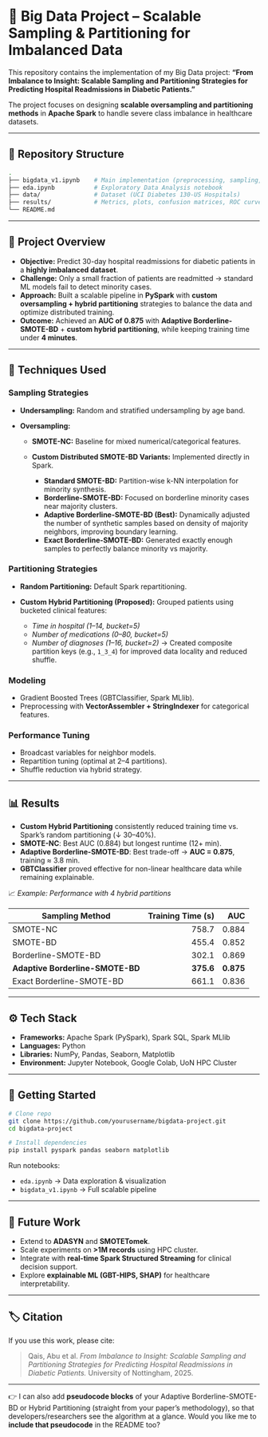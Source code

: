 # 🚀 Big Data Project – Scalable Sampling & Partitioning for Imbalanced Data

This repository contains the implementation of my Big Data project:
**“From Imbalance to Insight: Scalable Sampling and Partitioning Strategies for Predicting Hospital Readmissions in Diabetic Patients.”**

The project focuses on designing **scalable oversampling and partitioning methods** in **Apache Spark** to handle severe class imbalance in healthcare datasets.

---

## 📂 Repository Structure

```bash
.
├── bigdata_v1.ipynb    # Main implementation (preprocessing, sampling, partitioning, modeling, evaluation)
├── eda.ipynb           # Exploratory Data Analysis notebook
├── data/               # Dataset (UCI Diabetes 130-US Hospitals)
├── results/            # Metrics, plots, confusion matrices, ROC curves
└── README.md
```

---

## 🧠 Project Overview

* **Objective:** Predict 30-day hospital readmissions for diabetic patients in a **highly imbalanced dataset**.
* **Challenge:** Only a small fraction of patients are readmitted → standard ML models fail to detect minority cases.
* **Approach:** Built a scalable pipeline in **PySpark** with **custom oversampling + hybrid partitioning** strategies to balance the data and optimize distributed training.
* **Outcome:** Achieved an **AUC of 0.875** with **Adaptive Borderline-SMOTE-BD** + **custom hybrid partitioning**, while keeping training time under **4 minutes**.

---

## 🔧 Techniques Used

### **Sampling Strategies**

* **Undersampling:** Random and stratified undersampling by age band.
* **Oversampling:**

  * **SMOTE-NC:** Baseline for mixed numerical/categorical features.
  * **Custom Distributed SMOTE-BD Variants:** Implemented directly in Spark.

    * **Standard SMOTE-BD:** Partition-wise k-NN interpolation for minority synthesis.
    * **Borderline-SMOTE-BD:** Focused on borderline minority cases near majority clusters.
    * **Adaptive Borderline-SMOTE-BD (Best):** Dynamically adjusted the number of synthetic samples based on density of majority neighbors, improving boundary learning.
    * **Exact Borderline-SMOTE-BD:** Generated exactly enough samples to perfectly balance minority vs majority.

### **Partitioning Strategies**

* **Random Partitioning:** Default Spark repartitioning.
* **Custom Hybrid Partitioning (Proposed):** Grouped patients using bucketed clinical features:

  * *Time in hospital (1–14, bucket=5)*
  * *Number of medications (0–80, bucket=5)*
  * *Number of diagnoses (1–16, bucket=2)*
    → Created composite partition keys (e.g., `1_3_4`) for improved data locality and reduced shuffle.

### **Modeling**

* Gradient Boosted Trees (GBTClassifier, Spark MLlib).
* Preprocessing with **VectorAssembler + StringIndexer** for categorical features.

### **Performance Tuning**

* Broadcast variables for neighbor models.
* Repartition tuning (optimal at 2–4 partitions).
* Shuffle reduction via hybrid strategy.

---

## 📊 Results

* **Custom Hybrid Partitioning** consistently reduced training time vs. Spark’s random partitioning (↓ 30–40%).
* **SMOTE-NC**: Best AUC (0.884) but longest runtime (12+ min).
* **Adaptive Borderline-SMOTE-BD**: Best trade-off → **AUC = 0.875**, training ≈ 3.8 min.
* **GBTClassifier** proved effective for non-linear healthcare data while remaining explainable.

📈 *Example: Performance with 4 hybrid partitions*

| Sampling Method                  | Training Time (s) |       AUC |
| -------------------------------- | ----------------: | --------: |
| SMOTE-NC                         |             758.7 |     0.884 |
| SMOTE-BD                         |             455.4 |     0.852 |
| Borderline-SMOTE-BD              |             302.1 |     0.869 |
| **Adaptive Borderline-SMOTE-BD** |         **375.6** | **0.875** |
| Exact Borderline-SMOTE-BD        |             661.1 |     0.836 |

---

## ⚙️ Tech Stack

* **Frameworks:** Apache Spark (PySpark), Spark SQL, Spark MLlib
* **Languages:** Python
* **Libraries:** NumPy, Pandas, Seaborn, Matplotlib
* **Environment:** Jupyter Notebook, Google Colab, UoN HPC Cluster

---

## 🚀 Getting Started

```bash
# Clone repo
git clone https://github.com/yourusername/bigdata-project.git
cd bigdata-project

# Install dependencies
pip install pyspark pandas seaborn matplotlib
```

Run notebooks:

* `eda.ipynb` → Data exploration & visualization
* `bigdata_v1.ipynb` → Full scalable pipeline

---

## 📌 Future Work

* Extend to **ADASYN** and **SMOTETomek**.
* Scale experiments on **>1M records** using HPC cluster.
* Integrate with **real-time Spark Structured Streaming** for clinical decision support.
* Explore **explainable ML (GBT-HIPS, SHAP)** for healthcare interpretability.

---

## 🏷️ Citation

If you use this work, please cite:

> Qais, Abu et al. *From Imbalance to Insight: Scalable Sampling and Partitioning Strategies for Predicting Hospital Readmissions in Diabetic Patients.* University of Nottingham, 2025.

---

👉 I can also add **pseudocode blocks** of your Adaptive Borderline-SMOTE-BD or Hybrid Partitioning (straight from your paper’s methodology), so that developers/researchers see the algorithm at a glance.
Would you like me to **include that pseudocode** in the README too?
